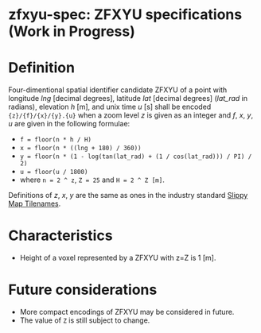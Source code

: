 # zfxyu-spec: ZFXYU specifications (Work in Progress)

# Definition
Four-dimentional spatial identifier candidate ZFXYU of a point with longitude _lng_ [decimal degrees], latitude _lat_ [decimal degrees] (_lat_rad_ in radians), elevation _h_ [m], and unix time _u_ [s] shall be encoded `{z}/{f}/{x}/{y}.{u}` when a zoom level _z_ is given as an integer and _f_, _x_, _y_, _u_ are given in the following formulae: 
- `f = floor(n * h / H)`
- `x = floor(n * ((lng + 180) / 360))`
- `y = floor(n * (1 - log(tan(lat_rad) + (1 / cos(lat_rad))) / PI) / 2)`
- `u = floor(u / 1800)`
- where `n = 2 ^ z`, `Z = 25` and `H = 2 ^ Z [m]`.

Definitions of _z_, _x_, _y_ are the same as ones in the industry standard [Slippy Map Tilenames](https://wiki.openstreetmap.org/wiki/Slippy_map_tilenames).

# Characteristics
- Height of a voxel represented by a ZFXYU with z=Z is 1 [m].

# Future considerations
- More compact encodings of ZFXYU may be considered in future. 
- The value of `Z` is still subject to change.
